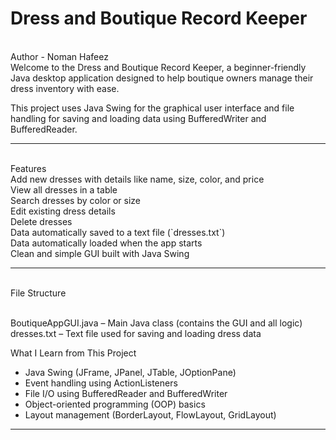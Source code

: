 # Dress and Boutique Record Keeper
<br>
Author - Noman Hafeez
<br>
Welcome to the Dress and Boutique Record Keeper, a beginner-friendly Java desktop application designed to help boutique owners manage their dress inventory with ease.

This project uses Java Swing for the graphical user interface and file handling for saving and loading data using BufferedWriter and BufferedReader.

---
<br>
 Features
<br>
 Add new dresses with details like name, size, color, and price
<br> View all dresses in a table
<br> Search dresses by color or size
<br> Edit existing dress details
<br> Delete dresses
<br> Data automatically saved to a text file (`dresses.txt`)
<br> Data automatically loaded when the app starts
<br> Clean and simple GUI built with Java Swing

---
<br>
 File Structure

<br> BoutiqueAppGUI.java – Main Java class (contains the GUI and all logic)
<br> dresses.txt – Text file used for saving and loading dress data



 What I Learn from This Project

- Java Swing (JFrame, JPanel, JTable, JOptionPane)
- Event handling using ActionListeners
- File I/O using BufferedReader and BufferedWriter
- Object-oriented programming (OOP) basics
- Layout management (BorderLayout, FlowLayout, GridLayout)

---

